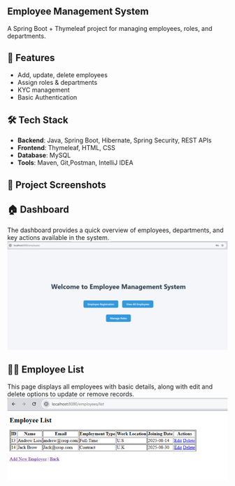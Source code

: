 ## Employee Management System

A Spring Boot + Thymeleaf project for managing employees, roles, and departments.    


## 📌 Features
- Add, update, delete employees
- Assign roles & departments
- KYC management
- Basic Authentication 

## 🛠️ Tech Stack
- **Backend**: Java, Spring Boot, Hibernate, Spring Security, REST APIs
- **Frontend**: Thymeleaf, HTML, CSS
- **Database**: MySQL
- **Tools**: Maven, Git,Postman, IntelliJ IDEA

## 📸 Project Screenshots
## 🏠 Dashboard
The dashboard provides a quick overview of employees, departments, and key actions available in the system.  
<img src="images/dashboard.png" alt="Dashboard" width="600"/>
## 👨‍💼 Employee List
This page displays all employees with basic details, along with edit and delete options to update or remove records.  
![Employee List](images/emplist.PNG)
